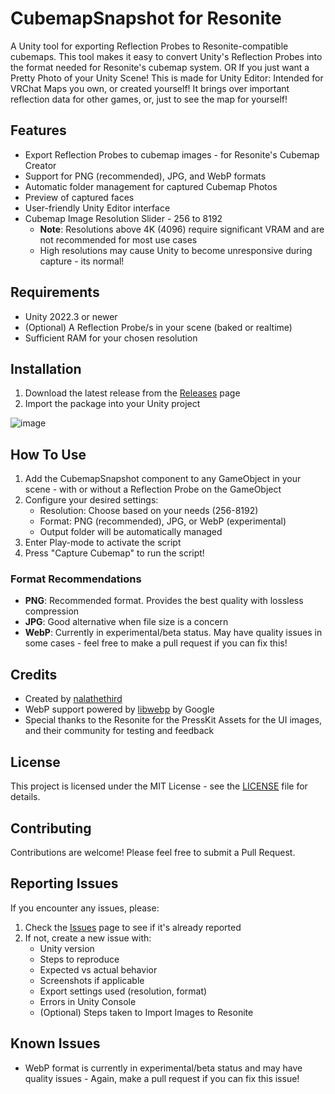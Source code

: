 # CubemapSnapshot for Resonite

A Unity tool for exporting Reflection Probes to Resonite-compatible cubemaps. This tool makes it easy to convert Unity's Reflection Probes into the format needed for Resonite's cubemap system.
OR
If you just want a Pretty Photo of your Unity Scene!
This is made for Unity Editor: Intended for VRChat Maps you own, or created yourself! It brings over important reflection data for other games, or, just to see the map for yourself!

## Features

- Export Reflection Probes to cubemap images - for Resonite's Cubemap Creator
- Support for PNG (recommended), JPG, and WebP formats
- Automatic folder management for captured Cubemap Photos
- Preview of captured faces
- User-friendly Unity Editor interface
- Cubemap Image Resolution Slider - 256 to 8192
  - **Note**: Resolutions above 4K (4096) require significant VRAM and are not recommended for most use cases
  - High resolutions may cause Unity to become unresponsive during capture - its normal!

## Requirements

- Unity 2022.3 or newer
- (Optional) A Reflection Probe/s in your scene (baked or realtime)
- Sufficient RAM for your chosen resolution

## Installation

1. Download the latest release from the [Releases](https://github.com/nalathethird/CubemapSnapshot/releases/latest) page
2. Import the package into your Unity project

![image](https://github.com/user-attachments/assets/7c861c60-cdef-4d25-82d5-f31299b681bd)


## How To Use

1. Add the CubemapSnapshot component to any GameObject in your scene - with or without a Reflection Probe on the GameObject
2. Configure your desired settings:
   - Resolution: Choose based on your needs (256-8192)
   - Format: PNG (recommended), JPG, or WebP (experimental)
   - Output folder will be automatically managed
3. Enter Play-mode to activate the script
4. Press "Capture Cubemap" to run the script!

### Format Recommendations

- **PNG**: Recommended format. Provides the best quality with lossless compression
- **JPG**: Good alternative when file size is a concern
- **WebP**: Currently in experimental/beta status. May have quality issues in some cases -  feel free to make a pull request if you can fix this!

## Credits

- Created by [nalathethird](https://github.com/nalathethird)
- WebP support powered by [libwebp](https://developers.google.com/speed/webp/docs/api) by Google
- Special thanks to the Resonite for the PressKit Assets for the UI images, and their community for testing and feedback

## License

This project is licensed under the MIT License - see the [LICENSE](LICENSE) file for details.

## Contributing

Contributions are welcome! Please feel free to submit a Pull Request.

## Reporting Issues

If you encounter any issues, please:
1. Check the [Issues](https://github.com/nalathethird/CubemapSnapshot/issues) page to see if it's already reported
2. If not, create a new issue with:
   - Unity version
   - Steps to reproduce
   - Expected vs actual behavior
   - Screenshots if applicable
   - Export settings used (resolution, format)
   - Errors in Unity Console
   - (Optional) Steps taken to Import Images to Resonite

## Known Issues

- WebP format is currently in experimental/beta status and may have quality issues - Again, make a pull request if you can fix this issue!
